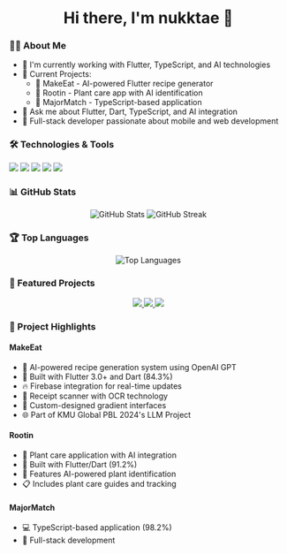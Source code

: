 <div align="center">
  <h1>Hi there, I'm nukktae 👋</h1>
  
  <!-- We can add a custom banner later -->
</div>

### 👨‍💻 About Me
- 🌱 I'm currently working with Flutter, TypeScript, and AI technologies
- 🔭 Current Projects:
  - 🍳 MakeEat - AI-powered Flutter recipe generator
  - 🌿 Rootin - Plant care app with AI identification
  - 🎯 MajorMatch - TypeScript-based application
- 💬 Ask me about Flutter, Dart, TypeScript, and AI integration
- 🚀 Full-stack developer passionate about mobile and web development

### 🛠️ Technologies & Tools
![](https://img.shields.io/badge/Code-Dart-informational?style=flat&logo=dart&logoColor=white&color=2bbc8a)
![](https://img.shields.io/badge/Framework-Flutter-informational?style=flat&logo=flutter&logoColor=white&color=2bbc8a)
![](https://img.shields.io/badge/Code-TypeScript-informational?style=flat&logo=typescript&logoColor=white&color=2bbc8a)
![](https://img.shields.io/badge/Cloud-Firebase-informational?style=flat&logo=firebase&logoColor=white&color=2bbc8a)
![](https://img.shields.io/badge/AI-OpenAI-informational?style=flat&logo=openai&logoColor=white&color=2bbc8a)

### 📊 GitHub Stats
<div align="center">
  <img src="https://github-readme-stats.vercel.app/api?username=nukktae&show_icons=true&theme=radical" alt="GitHub Stats" />
  <img src="https://github-readme-streak-stats.herokuapp.com/?user=nukktae&theme=radical" alt="GitHub Streak" />
</div>

### 🏆 Top Languages
<div align="center">
  <img src="https://github-readme-stats.vercel.app/api/top-langs/?username=nukktae&layout=compact&theme=radical" alt="Top Languages" />
</div>

### 📌 Featured Projects
<div align="center">
  <a href="https://github.com/MakeEat/frontend">
    <img src="https://github-readme-stats.vercel.app/api/pin/?username=MakeEat&repo=frontend&theme=radical&show_owner=true" />
  </a>
  <a href="https://github.com/nukktae/rootin">
    <img src="https://github-readme-stats.vercel.app/api/pin/?username=nukktae&repo=rootin&theme=radical" />
  </a>
  <a href="https://github.com/nukktae/MajorMatch">
    <img src="https://github-readme-stats.vercel.app/api/pin/?username=nukktae&repo=MajorMatch&theme=radical" />
  </a>
</div>

### 🌟 Project Highlights

#### MakeEat
- 🍳 AI-powered recipe generation system using OpenAI GPT
- 📱 Built with Flutter 3.0+ and Dart (84.3%)
- 🔥 Firebase integration for real-time updates
- 📸 Receipt scanner with OCR technology
- 🎨 Custom-designed gradient interfaces
- 🌐 Part of KMU Global PBL 2024's LLM Project

#### Rootin
- 🌿 Plant care application with AI integration
- 📱 Built with Flutter/Dart (91.2%)
- 🤖 Features AI-powered plant identification
- 📋 Includes plant care guides and tracking

#### MajorMatch
- 💻 TypeScript-based application (98.2%)
- 🔄 Full-stack development 

